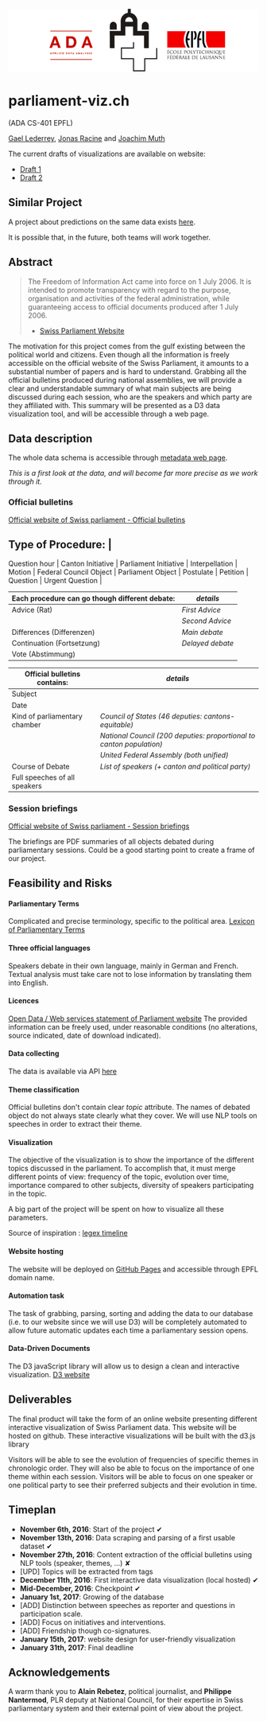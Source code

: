 ![Logo](logo/logo_parliament_viz.png)

# parliament-viz.ch
(ADA CS-401 EPFL)

[Gael Lederrey](https://github.com/glederrey), [Jonas Racine](https://github.com/jonasracine) and [Joachim Muth](https://github.com/jmuth)

The current drafts of visualizations are available on website:
  * [Draft 1](http://178.62.67.149)
  * [Draft 2](http://178.62.67.149/parl/parliament.html)


## Similar Project

A project about predictions on the same data exists [here](https://github.com/thom056/ada-parliament-ML). 

It is possible that, in the future, both teams will work together. 

## Abstract

> The Freedom of Information Act came into force on 1 July 2006. It is intended to promote transparency with 
> regard to the purpose, organisation and activities of the federal administration, while guaranteeing access to 
> official documents produced after 1 July 2006.
>- [Swiss Parliament Website](https://www.parlament.ch/en/services/freedom-of-information-act)

The motivation for this project comes from the gulf existing between the political world and citizens. Even though all the information
is freely accessible on the official website of the Swiss Parliament, it amounts to a substantial number of papers and is hard to understand. Grabbing 
all the official 
bulletins produced during national assemblies, we will provide a clear and understandable summary of what main subjects are being
discussed during each session, who are the speakers and which party are they affiliated with. This summary will be presented as a D3 data visualization tool, and will be accessible through a web page.

## Data description
The whole data schema is accessible through [metadata web page](https://ws.parlament.ch/odata.svc/$metadata).

*This is a first look at the data, and will become far more precise as we work through it.*

### Official bulletins



[Official website of Swiss parliament - Official bulletins](https://www.parlament.ch/en/ratsbetrieb/suche-amtliches-bulletin)


Type of Procedure:        |
---------------------------
Question hour             |
Canton Initiative         |
Parliament Initiative     |
Interpellation            |
Motion                    |
Federal Council Object    |
Parliament Object         |
Postulate                 |
Petition                  |
Question                  |
Urgent Question           |


Each procedure can go though different debate:                  |     *details*
----------------------------------------------------------------| ----------------------------------------------------------
Advice (Rat)                | *First Advice*
                            | *Second Advice*
Differences (Differenzen)   | *Main debate*
Continuation (Fortsetzung)  | *Delayed debate*
Vote (Abstimmung)           |

Official bulletins contains:                      |     *details*
--------------------------------------------------|--------------------------------
Subject                                           |
Date                                              |
Kind of parliamentary chamber                     | *Council of States (46 deputies: cantons-equitable)*
                                                  | *National Council (200 deputies: proportional to canton population)*
                                                  | *United Federal Assembly (both unified)*
Course of Debate                                  | *List of speakers (+ canton and political party)*                       
Full speeches of all speakers                     |

### Session briefings
[Official website of Swiss parliament - Session briefings](https://www.parlament.ch/en/ratsbetrieb/sessions/overview-briefings)

The briefings are PDF summaries of all objects debated during parliamentary sessions. Could be a good starting point to create a frame of
our project.




## Feasibility and Risks

#### Parliamentary Terms
Complicated and precise terminology, specific to the political area.
[Lexicon of Parliamentary Terms](https://www.parlament.ch/en/über-das-parlament/parlamentswörterbuch)

#### Three official languages
Speakers debate in their own language, mainly in German and French. Textual analysis must take care not to lose information
by translating them into English.

#### Licences
[Open Data / Web services statement of Parliament website](https://www.parlament.ch/en/services/open-data-webservices)
The provided information can be freely used, under reasonable conditions (no alterations, source indicated, 
date of download indicated).

#### Data collecting
The data is available via API [here](https://ws.parlament.ch/odata.svc/$metadata)

#### Theme classification
Official bulletins don't contain clear *topic* attribute. The names of debated object do not always state clearly what they cover.
We will use NLP tools on speeches in order to extract their theme.

#### Visualization
The objective of the visualization is to show the importance of the different topics discussed in the parliament. To accomplish that, it must merge different points of view: frequency of the topic, evolution over time, importance compared to other subjects, diversity of speakers participating in the topic.

A big part of the project will be spent on how to visualize all these parameters. 

Source of inspiration : [legex timeline](http://www.legex.org/timeline/index.html#legislation=all&chamber=all&party=all&committee=all&majority=all&gender=all&state=all&outcomes=all&topics=all&view=total&zoomed=false&graphbar=false&relative=false)

#### Website hosting
The website will be deployed on [GitHub Pages](https://pages.github.com) and accessible through EPFL domain name.

#### Automation task
The task of grabbing, parsing, sorting and adding the data to our database (i.e. to our website since we will use D3) will be completely automated to allow future automatic updates each time a parliamentary session opens.

#### Data-Driven Documents
The D3 javaScript library will allow us to design a clean and interactive visualization. [D3 website](https://d3js.org)





## Deliverables 

The final product will take the form of an online website presenting different interactive visualization of Swiss Parliament data. This website will be hosted on github. These interactive visualizations will be built with the d3.js library

Visitors will be able to see the evolution of frequencies of specific themes in chronologic order. They will also be able to focus on the importance of one theme within each session. Visitors will be able to focus on one speaker or one political party to see their preferred subjects and their evolution in time.

## Timeplan

  - **November 6th, 2016**: Start of the project ✔
  - **November 13th, 2016**: Data scraping and parsing of a first usable dataset ✔
  - **November 27th, 2016**: Content extraction of the official bulletins using NLP tools (speaker, themes, ...) ✘ 
  - [UPD] Topics will be extracted from tags
  - **December 11th, 2016**: First interactive data visualization (local hosted) ✔
  - **Mid-December, 2016**: Checkpoint ✔
  - **January 1st, 2017**: Growing of the database
  - [ADD] Distinction between speeches as reporter and questions in participation scale.
  - [ADD] Focus on initiatives and interventions.
  - [ADD] Friendship though co-signatures.
  - **January 15th, 2017**: website design for user-friendly visualization
  - **January 31th, 2017**: Final deadline

## Acknowledgements
A warm thank you to **Alain Rebetez**, political journalist, and **Philippe Nantermod**, PLR deputy at National Council, for their expertise in Swiss parliamentary system and their external point of view about the project.


